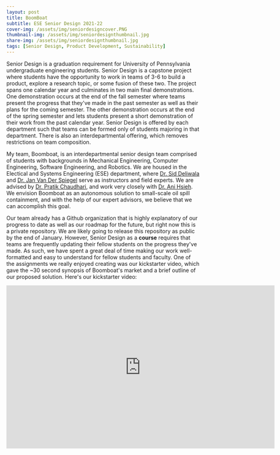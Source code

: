 ```yaml
---
layout: post
title: BoomBoat
subtitle: ESE Senior Design 2021-22
cover-img: /assets/img/seniordesigncover.PNG
thumbnail-img: /assets/img/seniordesignthumbnail.jpg
share-img: /assets/img/seniordesignthumbnail.jpg
tags: [Senior Design, Product Development, Sustainability]
---
```


Senior Design is a graduation requirement for University of Pennsylvania undergraduate engineering students. Senior Design is a capstone project where students have the opportunity to work in teams of 3-6 to build a product, explore a research topic, or some fusion of these two. The project spans one calendar year and culminates in two main final demonstrations. One demonstration occurs at the end of the fall semester where teams present the progress that they've made in the past semester as well as their plans for the coming semester.  The other demonstration occurs at the end of the spring semester and lets students present a short demonstration of their work from the past calendar year. Senior Design is offered by each department such that teams can be formed only of students majoring in that department.  There is also an interdepartmental offering, which removes restrictions on team composition.

My team, Boomboat, is an interdepartmental senior design team comprised of students with backgrounds in Mechanical Engineering, Computer Engineering, Software Engineering, and Robotics.  We are housed in the Electical and Systems Engineering (ESE) department, where [Dr. Sid Deliwala](https://detkin.ese.upenn.edu/team/sid-deliwala/) and [Dr. Jan Van Der Spiegel](https://www.seas.upenn.edu/~jan/) serve as instructors and field experts.  We are advised by [Dr. Pratik Chaudhari](https://pratikac.github.io), and work very closely with [Dr. Ani Hsieh](https://scalar.seas.upenn.edu/).  We envision Boomboat as an autonomous solution to small-scale oil spill containment, and with the help of our expert advisors, we believe that we can accomplish this goal.

Our team already has a Github organization that is highly explanatory of our progress to date as well as our roadmap for the future, but right now this is a private repository. We are likely going to release this repository as public by the end of January. However, Senior Design as a **course** requires that teams are frequently updating their fellow students on the progress they've made. As such, we have spent a great deal of time making our work well-formatted and easy to understand for fellow students and faculty. One of the assignments we really enjoyed creating was our kickstarter video, which gave the ~30 second synopsis of Boomboat's market and a brief outline of our proposed solution. Here's our kickstarter video:

<p align="middle">
<iframe width="700" height="425" src="https://www.youtube.com/embed/nMkxg6ySDIE" title="YouTube video player" frameborder="0" allow="accelerometer; autoplay; clipboard-write; encrypted-media; gyroscope; picture-in-picture" allowfullscreen>
</iframe>
</p>
